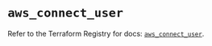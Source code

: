 # `aws_connect_user`

Refer to the Terraform Registry for docs: [`aws_connect_user`](https://registry.terraform.io/providers/hashicorp/aws/5.54.1/docs/resources/connect_user).
